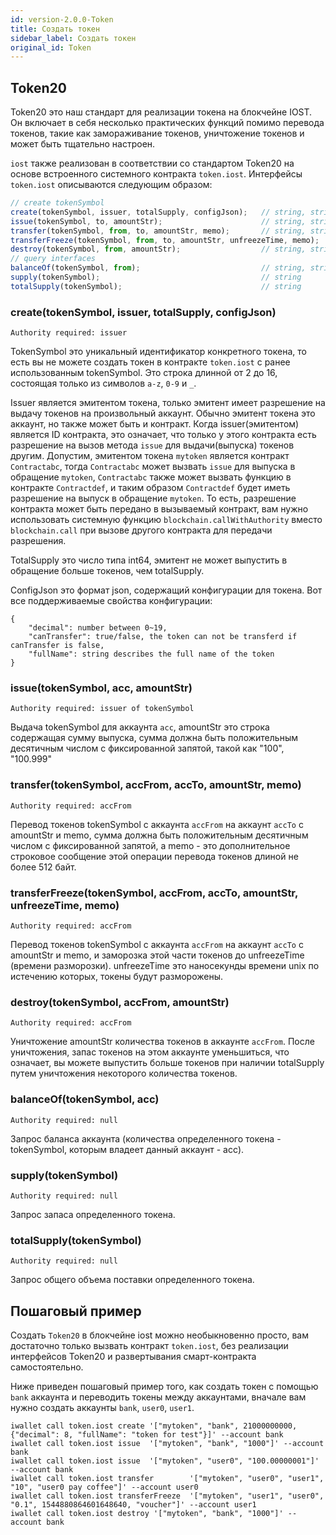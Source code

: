 ```yaml
---
id: version-2.0.0-Token
title: Создать токен
sidebar_label: Создать токен
original_id: Token
---
```

## Token20

Token20 это наш стандарт для реализации токена на блокчейне IOST. Он включает в себя несколько практических функций помимо перевода токенов, такие как замораживание токенов, уничтожение токенов и может быть тщательно настроен.

`iost` также реализован в соответствии со стандартом Token20 на основе встроенного системного контракта `token.iost`.
Интерфейсы `token.iost` описываются следующим образом:

```js
// create tokenSymbol
create(tokenSymbol, issuer, totalSupply, configJson);	// string, string, number, json
issue(tokenSymbol, to, amountStr);						// string, string, string
transfer(tokenSymbol, from, to, amountStr, memo);		// string, string, string, string, string
transferFreeze(tokenSymbol, from, to, amountStr, unfreezeTime, memo);		// string, string, string, string, number, string
destroy(tokenSymbol, from, amountStr);					// string, string, string
// query interfaces
balanceOf(tokenSymbol, from);							// string, string
supply(tokenSymbol);									// string
totalSupply(tokenSymbol);								// string
```
### create(tokenSymbol, issuer, totalSupply, configJson)
`Authority required: issuer`

TokenSymbol это уникальный идентификатор конкретного токена, то есть вы не можете создать токен в контракте `token.iost` с ранее использованным tokenSymbol.
Это строка длинной от 2 до 16, состоящая только из символов `a-z`, `0-9` и `_`.

Issuer является эмитентом токена, только эмитент имеет разрешение на выдачу токенов на произвольный аккаунт.
Обычно эмитент токена это аккаунт, но также может быть и контракт.
Когда issuer(эмитентом) является ID контракта, это означает, что только у этого контракта есть разрешение на вызов метода `issue` для выдачи(выпуска) токенов другим.
Допустим, эмитентом токена `mytoken` является контракт `Contractabc`, тогда `Contractabc` может вызвать `issue` для выпуска в обращение `mytoken`,
`Contractabc` также может вызвать функцию в контракте `Contractdef`, и таким образом `Contractdef` будет иметь разрешение на выпуск в обращение `mytoken`.
То есть, разрешение контракта может быть передано в вызываемый контракт, вам нужно использовать системную функцию `blockchain.callWithAuthority` вместо `blockchain.call` при вызове другого контракта для передачи разрешения.

TotalSupply это число типа int64, эмитент не может выпустить в обращение больше токенов, чем  totalSupply.

ConfigJson это формат json, содержащий конфигурации для токена. Вот все поддерживаемые свойства конфигурации:
```console
{
	"decimal": number between 0~19,
	"canTransfer": true/false, the token can not be transferd if canTransfer is false,
	"fullName": string describes the full name of the token
}
```

### issue(tokenSymbol, acc, amountStr)
`Authority required: issuer of tokenSymbol`

Выдача tokenSymbol для аккаунта `acc`, amountStr это строка содержащая сумму выпуска, сумма должна быть положительным десятичным числом с фиксированной запятой, такой как "100", "100.999"

### transfer(tokenSymbol, accFrom, accTo, amountStr, memo)
`Authority required: accFrom`

Перевод токенов tokenSymbol с аккаунта `accFrom` на аккаунт `accTo` с amountStr и memo,
сумма должна быть положительным десятичным числом с фиксированной запятой, а memo - это дополнительное строковое сообщение этой операции перевода токенов длиной не более 512 байт.

### transferFreeze(tokenSymbol, accFrom, accTo, amountStr, unfreezeTime, memo)
`Authority required: accFrom`

Перевод токенов tokenSymbol с аккаунта `accFrom` на аккаунт `accTo` с amountStr и memo, и заморозка этой части токенов до unfreezeTime (времени разморозки).
unfreezeTime это наносекунды времени unix по истечению которых, токены будут разморожены.

### destroy(tokenSymbol, accFrom, amountStr)
`Authority required: accFrom`

Уничтожение amountStr количества токенов в аккаунте `accFrom`. После уничтожения, запас токенов на этом аккаунте уменьшиться, что означает, вы можете выпустить больше токенов при наличии totalSupply путем уничтожения некоторого количества токенов.

### balanceOf(tokenSymbol, acc)
`Authority required: null`

Запрос баланса аккаунта (количества определенного токена - tokenSymbol, которым владеет данный аккаунт - acc).

### supply(tokenSymbol)
`Authority required: null`

Запрос запаса определенного токена.

### totalSupply(tokenSymbol)
`Authority required: null`

Запрос общего объема поставки определенного токена.


## Пошаговый пример
Создать `Token20` в блокчейне iost можно необыкновенно просто, вам достаточно только вызвать контракт `token.iost`, без реализации интерфейсов Token20 и развертывания смарт-контракта самостоятельно.

Ниже приведен пошаговый пример того, как создать токен с помощью `bank` аккаунта и переводить токены между аккаунтами, вначале вам нужно создать аккаунты `bank`, `user0`, `user1`.

```console
iwallet call token.iost create '["mytoken", "bank", 21000000000, {"decimal": 8, "fullName": "token for test"}]' --account bank
iwallet call token.iost issue  '["mytoken", "bank", "1000"]' --account bank
iwallet call token.iost issue  '["mytoken", "user0", "100.00000001"]' --account bank
iwallet call token.iost transfer 		'["mytoken", "user0", "user1", "10", "user0 pay coffee"]' --account user0
iwallet call token.iost transferFreeze 	'["mytoken", "user1", "user0", "0.1", 1544880864601648640, "voucher"]' --account user1
iwallet call token.iost destroy '["mytoken", "bank", "1000"]' --account bank
```
